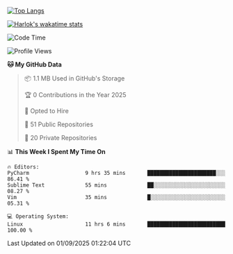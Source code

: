 [![Top Langs](https://github-readme-stats.vercel.app/api/top-langs/?username=remisiki&theme=dracula&layout=compact&hide=Jupyter%20Notebook,CSS,HTML&langs_count=10&exclude_repo=GMM-Demux-GUI)](https://github.com/anuraghazra/github-readme-stats)

[![Harlok's wakatime stats](https://github-readme-stats.vercel.app/api/wakatime?username=@remisiki&theme=dracula&layout=compact&langs_count=10&hide=other,html,css,text,json,markdown,jupyter)](https://github.com/anuraghazra/github-readme-stats)

<!--START_SECTION:waka-->
![Code Time](http://img.shields.io/badge/Code%20Time-1%2C155%20hrs%2037%20mins-blue)

![Profile Views](http://img.shields.io/badge/Profile%20Views-0-blue)

**🐱 My GitHub Data** 

> 📦 1.1 MB Used in GitHub's Storage 
 > 
> 🏆 0 Contributions in the Year 2025
 > 
> 💼 Opted to Hire
 > 
> 📜 51 Public Repositories 
 > 
> 🔑 20 Private Repositories 
 > 
📊 **This Week I Spent My Time On** 

```text
🔥 Editors: 
PyCharm                  9 hrs 35 mins       ██████████████████████░░░   86.41 % 
Sublime Text             55 mins             ██░░░░░░░░░░░░░░░░░░░░░░░   08.27 % 
Vim                      35 mins             █░░░░░░░░░░░░░░░░░░░░░░░░   05.31 % 

💻 Operating System: 
Linux                    11 hrs 6 mins       █████████████████████████   100.00 % 
```


 Last Updated on 01/09/2025 01:22:04 UTC
<!--END_SECTION:waka-->
